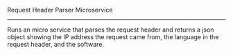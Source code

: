 Request Header Parser Microservice
**********************

Runs an micro service that parses the request header and returns a json object showing the IP address the request came from,
the language in the request header, and the software.
